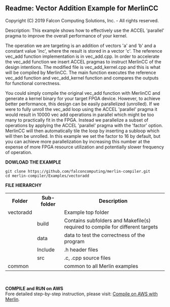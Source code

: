 ## Readme: Vector Addition Example for MerlinCC
Copyright (C) 2019 Falcon Computing Solutions, Inc. - All rights reserved.

Description:
This example shows how to effectively use the ACCEL 'parallel' pragma to 
improve the overall performance of your kernel. 

The operation we are targeting is an addition of vectors 'a' and 'b' and a 
constant value 'inc', where the result is stored in a vector 'c'.
The reference vec_add function implementation is in vec_add.cpp. In order to 
accelerate the vec_add function we insert ACCEL pragmas to instruct MerlinCC 
of the design intentions. The modified file is vec_add_kernel.cpp and this is 
what will be compiled by MerlinCC. The main function executes the reference 
vec_add function and vec_add_kernel function and compares the outputs for 
functional correctness. 

You could simply compile the original vec_add function with MerlinCC and 
generate a kernel binary for your target FPGA device. However, to achieve 
better performance, this design can be easily parallelized (unrolled). If we
were to fully unroll the vec_add loop using the ACCEL 'parallel' pragma it 
would result in 10000 vec add operations in parallel which might be too many 
to practically fit in the FPGA. Instead we parallelize a subset of operations 
by applying the ACCEL 'parallel' pragma with the 'factor' option. MerlinCC
will then automatically tile the loop by inserting a subloop which will then 
be unrolled. In this example we set the factor to 16 by default, but you can 
achieve more parallelization by increasing this number at the expense of more 
FPGA resource utilization and potentially slower frequency of operation.

**DOWLOAD THE EXAMPLE**<br>
```
git clone https://github.com/falconcomputing/merlin-compiler.git
cd merlin-compiler/Examples/vectoradd
```

**FILE HIERARCHY**<br>
<TABLE>
 <TR><TH>Folder</TH><TH>Sub-folder</TH><TH>Description</TH></TR>
 <TR><TD>vectoradd</TD><TD>     </TD><TD>Example top folder</TD></TR>
 <TR><TD>      </TD><TD>build</TD><TD>Contains subfolders and Makefile(s) required to compile for different targets</TD></TR>
 <TR><TD>      </TD><TD>data</TD><TD>data to test the correctness of the program</TD></TR>
 <TR><TD>      </TD><TD>Include</TD><TD>.h  header files</TD></TR>
 <TR><TD>      </TD><TD>src</TD><TD>.c, .cpp source files</TD></TR>
 <TR><TD>common</TD></TD>   <TD><TD>common to all Merlin examples</TD></TR>
</TABLE>
 
<br>

**COMPILE and RUN on AWS**<br>
Fore detailed step-by-step instruction, please visit: <a href="../../On-Cloud/AWS/COMPILE.md">Compile on AWS with Merlin</a>.

